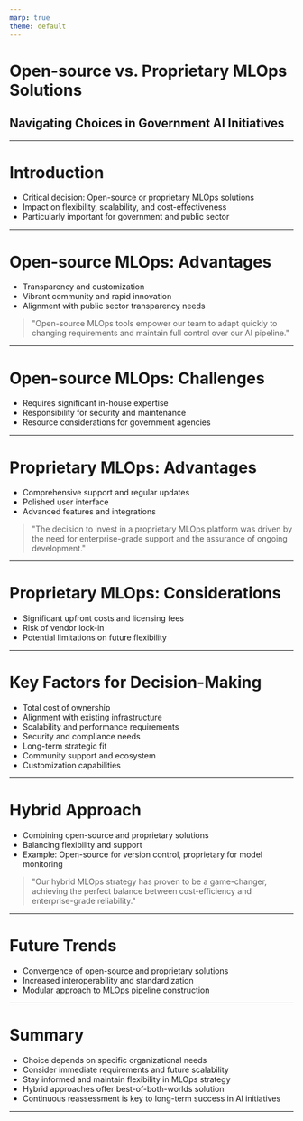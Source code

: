 ```yaml
---
marp: true
theme: default
---
```


# Open-source vs. Proprietary MLOps Solutions
## Navigating Choices in Government AI Initiatives

---

# Introduction

- Critical decision: Open-source or proprietary MLOps solutions
- Impact on flexibility, scalability, and cost-effectiveness
- Particularly important for government and public sector

---

# Open-source MLOps: Advantages

- Transparency and customization
- Vibrant community and rapid innovation
- Alignment with public sector transparency needs

> "Open-source MLOps tools empower our team to adapt quickly to changing requirements and maintain full control over our AI pipeline."

---

# Open-source MLOps: Challenges

- Requires significant in-house expertise
- Responsibility for security and maintenance
- Resource considerations for government agencies

---

# Proprietary MLOps: Advantages

- Comprehensive support and regular updates
- Polished user interface
- Advanced features and integrations

> "The decision to invest in a proprietary MLOps platform was driven by the need for enterprise-grade support and the assurance of ongoing development."

---

# Proprietary MLOps: Considerations

- Significant upfront costs and licensing fees
- Risk of vendor lock-in
- Potential limitations on future flexibility

---

# Key Factors for Decision-Making

- Total cost of ownership
- Alignment with existing infrastructure
- Scalability and performance requirements
- Security and compliance needs
- Long-term strategic fit
- Community support and ecosystem
- Customization capabilities

---

# Hybrid Approach

- Combining open-source and proprietary solutions
- Balancing flexibility and support
- Example: Open-source for version control, proprietary for model monitoring

> "Our hybrid MLOps strategy has proven to be a game-changer, achieving the perfect balance between cost-efficiency and enterprise-grade reliability."

---

# Future Trends

- Convergence of open-source and proprietary solutions
- Increased interoperability and standardization
- Modular approach to MLOps pipeline construction

---

# Summary

- Choice depends on specific organizational needs
- Consider immediate requirements and future scalability
- Stay informed and maintain flexibility in MLOps strategy
- Hybrid approaches offer best-of-both-worlds solution
- Continuous reassessment is key to long-term success in AI initiatives

---